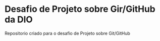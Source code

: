 # Desafio de Projeto sobre Gir/GitHub da DIO
Repositorio criado para o desafio de Projeto sobre Git/GitHub

